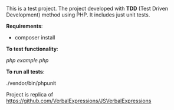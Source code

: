 This is a test project. The project developed with **TDD** (Test Driven Development) method using PHP.
It includes just unit tests.

**Requirements**:

- composer install


**To test functionality**:

 _php example.php_


**To run all tests**:

./vendor/bin/phpunit



Project is replica of https://github.com/VerbalExpressions/JSVerbalExpressions
